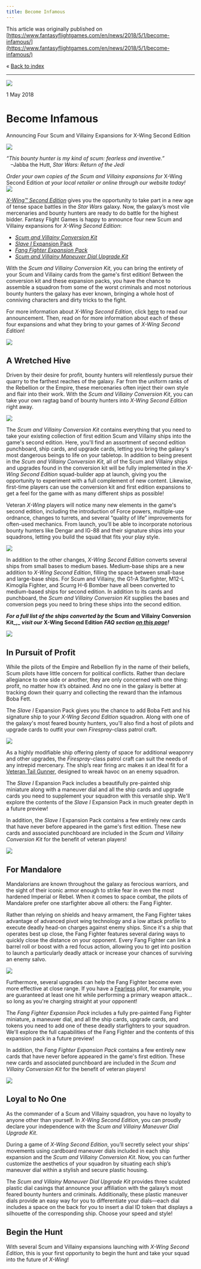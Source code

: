 ```yaml
---
title: Become Infamous
---
```


This article was originally published on [https://www.fantasyflightgames.com/en/news/2018/5/1/become-infamous/](https://www.fantasyflightgames.com/en/news/2018/5/1/become-infamous/)

&laquo; [Back to index](../index.md)

---

![](a66e064d5bc8a1484ddb0ca0a4a3fb80.jpg)

1 May 2018

Become Infamous
===============

Announcing Four Scum and Villainy Expansions for X-Wing Second Edition

![](c93c71e620ad87f9fd72714a86892fca.png)

_“This bounty hunter is my kind of scum: fearless and inventive.”_  
   –Jabba the Hutt, _Star Wars: Return of the Jedi_

_Order your own copies of the Scum and Villainy expansions for_ X-Wing Second Edition _at your local retailer or online through our website today!  
 [![](055533dfd572b1f1129854d32db08d58.png)](https://shop.fantasyflightgames.com/preorders/create/SWZ08/)_ 

_[X-Wing™ Second Edition](https://www.fantasyflightgames.com/en/products/x-wing-second-edition/)_ gives you the opportunity to take part in a new age of tense space battles in the _Star Wars_ galaxy. Now, the galaxy’s most vile mercenaries and bounty hunters are ready to do battle for the highest bidder. Fantasy Flight Games is happy to announce four new Scum and Villainy expansions for _X-Wing Second Edition_:

*   _[Scum and Villainy Conversion Kit](https://shop.fantasyflightgames.com/preorders/create/SWZ08/)_
*   [_Slave I_ Expansion Pack](https://shop.fantasyflightgames.com/preorders/create/SWZ16/)
*   _[Fang Fighter Expansion Pack](https://shop.fantasyflightgames.com/preorders/create/SWZ17/)_
*   _[Scum and Villainy Maneuver Dial Upgrade Kit](https://shop.fantasyflightgames.com/preorders/create/SWZ11/)_

With the _Scum and Villainy Conversion Kit_, you can bring the entirety of your Scum and Villainy cards from the game's first edition! Between the conversion kit and these expansion packs, you have the chance to assemble a squadron from some of the worst criminals and most notorious bounty hunters the galaxy has ever known, bringing a whole host of conniving characters and dirty tricks to the fight.

For more information about _X-Wing Second Edition_, click [here](https://www.fantasyflightgames.com/en/news/3000/1/1/x-wing-second-edition/) to read our announcement. Then, read on for more information about each of these four expansions and what they bring to your games of _X-Wing Second Edition_!

![](b5482b9dedfc5f09618213e251b67185.png)

A Wretched Hive
---------------

Driven by their desire for profit, bounty hunters will relentlessly pursue their quarry to the farthest reaches of the galaxy. Far from the uniform ranks of the Rebellion or the Empire, these mercenaries often inject their own style and flair into their work. With the _Scum and Villainy Conversion Kit_, you can take your own ragtag band of bounty hunters into _X-Wing Second Edition_ right away.

![](1ee74c4e0f9a05c3a89a7eb1c9365e70.png)

The _Scum and Villainy Conversion Kit_ contains everything that you need to take your existing collection of first edition Scum and Villainy ships into the game's second edition. Here, you'll find an assortment of second edition punchboard, ship cards, and upgrade cards, letting you bring the galaxy's most dangerous beings to life on your tabletop. In addition to being present in the _Scum and Villainy Conversion Kit_, all of the Scum and Villainy ships and upgrades found in the conversion kit will be fully implemented in the _X-Wing Second Edition_ squad-builder app at launch, giving you the opportunity to experiment with a full complement of new content. Likewise, first-time players can use the conversion kit and first edition expansions to get a feel for the game with as many different ships as possible! 

Veteran _X-Wing_ players will notice many new elements in the game's second edition, including the introduction of Force powers, multiple-use ordnance, changes to turrets, and several “quality of life” improvements for often-used mechanics. From launch, you’ll be able to incorporate notorious bounty hunters like Dengar and IG-88 and their signature ships into your squadrons, letting you build the squad that fits your play style.

![](8663aac4c5588e0347629061ad32f023.png)

In addition to the other changes, _X-Wing Second Edition_ converts several ships from small bases to medium bases. Medium-base ships are a new addition to _X-Wing Second Edition_, filling the space between small-base and large-base ships. For Scum and Villainy, the G1-A Starfighter, M12-L Kimogila Fighter, and Scurrg H-6 Bomber have all been converted to medium-based ships for second edition. In addition to its cards and punchboard, the _Scum and Villainy Conversion Kit_ supplies the bases and conversion pegs you need to bring these ships into the second edition.

_**For a full list of the ships converted by the**_ **Scum and Villainy Conversion Kit_,_** _**visit our**_ **X-Wing Second Edition** _**FAQ section [on this page](https://www.fantasyflightgames.com/en/products/x-wing-second-edition/)!**_

![](60f7a5260a7592124fc1ee94226e57ba.png)

In Pursuit of Profit
--------------------

While the pilots of the Empire and Rebellion fly in the name of their beliefs, Scum pilots have little concern for political conflicts. Rather than declare allegiance to one side or another, they are only concerned with one thing: profit, no matter how it’s obtained. And no one in the galaxy is better at tracking down their quarry and collecting the reward than the infamous Boba Fett.

The _Slave I_ Expansion Pack gives you the chance to add Boba Fett and his signature ship to your _X-Wing Second Edition_ squadron. Along with one of the galaxy's most feared bounty hunters, you'll also find a host of pilots and upgrade cards to outfit your own _Firespray_\-class patrol craft. 

![](35d6683b0c6202a774e3ba61f4feda87.png)

As a highly modifiable ship offering plenty of space for additional weaponry and other upgrades, the _Firespray_\-class patrol craft can suit the needs of any intrepid mercenary. The ship’s rear firing arc makes it an ideal fit for a [Veteran Tail Gunner,](f8655fabd51c03272d47df64d0ac973e.png) designed to wreak havoc on an enemy squadron.

The _Slave I_ Expansion Pack includes a beautifully pre-painted ship miniature along with a maneuver dial and all the ship cards and upgrade cards you need to supplement your squadron with this versatile ship. We'll explore the contents of the _Slave I_ Expansion Pack in much greater depth in a future preview!

In addition, the _Slave I_ Expansion Pack contains a few entirely new cards that have never before appeared in the game's first edition. These new cards and associated punchboard are included in the _Scum and Villainy Conversion Kit_ for the benefit of veteran players!

![](c25516ba6ec458919989cdce851dc158.png)

For Mandalore
-------------

Mandalorians are known throughout the galaxy as ferocious warriors, and the sight of their iconic armor enough to strike fear in even the most hardened Imperial or Rebel. When it comes to space combat, the pilots of Mandalore prefer one starfighter above all others: the Fang Fighter.

Rather than relying on shields and heavy armament, the Fang Fighter takes advantage of advanced pivot wing technology and a low attack profile to execute deadly head-on charges against enemy ships. Since it's a ship that operates best up close, the Fang Fighter features several daring ways to quickly close the distance on your opponent. Every Fang Fighter can link a barrel roll or boost with a red focus action, allowing you to get into position to launch a particularly deadly attack or increase your chances of surviving an enemy salvo. 

![](832fd5c657be2492cc7d2f230e0bce07.png)

Furthermore, several upgrades can help the Fang Fighter become even more effective at close range. If you have a [Fearless](4b522059e3c768a6c64c5cbcdb55596c.png) pilot, for example, you are guaranteed at least one hit while performing a primary weapon attack… so long as you're charging straight at your opponent!

The _Fang Fighter Expansion Pack_ includes a fully pre-painted Fang Fighter miniature, a maneuver dial, and all the ship cards, upgrade cards, and tokens you need to add one of these deadly starfighters to your squadron. We'll explore the full capabilities of the Fang Fighter and the contents of this expansion pack in a future preview!

In addition, the _Fang Fighter Expansion Pack_ contains a few entirely new cards that have never before appeared in the game's first edition. These new cards and associated punchboard are included in the _Scum and Villainy Conversion Kit_ for the benefit of veteran players!

![](3d19ff4f1e31c7684d311416e32160fc.png)

Loyal to No One
---------------

As the commander of a Scum and Villainy squadron, you have no loyalty to anyone other than yourself. In _X-Wing Second Edition_, you can proudly declare your independence with the _Scum and Villainy Maneuver Dial Upgrade Kit_.

During a game of _X-Wing Second Edition_, you’ll secretly select your ships’ movements using cardboard maneuver dials included in each ship expansion and the _Scum and Villainy Conversion Kit_. Now, you can further customize the aesthetics of your squadron by situating each ship’s maneuver dial within a stylish and secure plastic housing.

The _Scum and Villainy Maneuver Dial Upgrade Kit_ provides three sculpted plastic dial casings that announce your affiliation with the galaxy’s most feared bounty hunters and criminals. Additionally, these plastic maneuver dials provide an easy way for you to differentiate your dials—each dial includes a space on the back for you to insert a dial ID token that displays a silhouette of the corresponding ship. Choose your speed and style!

Begin the Hunt
--------------

With several Scum and Villainy expansions launching with _X-Wing Second Edition_, this is your first opportunity to begin the hunt and take your squad into the future of _X-Wing_!

[](http://community.fantasyflightgames.com/index.php?/forum/222-x-wing/)